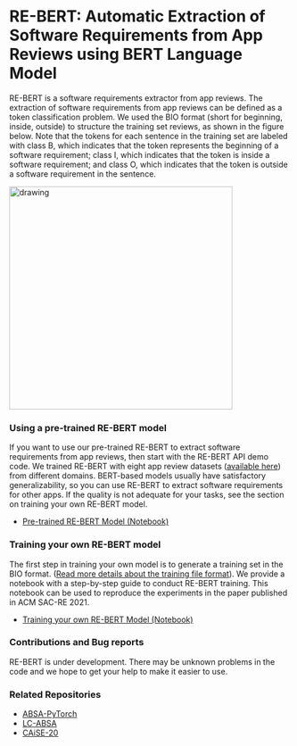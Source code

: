 # RE-BERT: Automatic Extraction of Software Requirements from App Reviews using BERT Language Model

RE-BERT is a software requirements extractor from app reviews. The extraction of software requirements from app reviews can be defined as a token classification problem. We used the BIO format (short for beginning, inside, outside) to structure the training set reviews, as shown in the figure below. Note that the tokens for each sentence in the training set are labeled with class B, which indicates that the token represents the beginning of a software requirement; class I, which indicates that the token is inside a software requirement; and class O, which indicates that the token is outside a software requirement in the sentence.

<img src="https://raw.githubusercontent.com/adailtonaraujo/RE-BERT/main/img.PNG" alt="drawing" width="400"/>


### Using a pre-trained RE-BERT model

If you want to use our pre-trained RE-BERT to extract software requirements from app reviews, then start with the RE-BERT API demo code. We trained RE-BERT with eight app review datasets ([available here](https://github.com/jsdabrowski/CAiSE-20)) from different domains. BERT-based models usually have satisfactory generalizability, so you can use RE-BERT to extract software requirements for other apps. If the quality is not adequate for your tasks, see the section on training your own RE-BERT model.

* [Pre-trained RE-BERT Model (Notebook)](Pre_trained_RE_BERT_Model_API_Demo.ipynb)

### Training your own RE-BERT model

The first step in training your own model is to generate a training set in the BIO format. ([Read more details about the training file format](datasets_iob)). We provide a notebook with a step-by-step guide to conduct RE-BERT training. This notebook can be used to reproduce the experiments in the paper published in ACM SAC-RE 2021.

* [Training your own RE-BERT Model (Notebook)](Training_a_RE_BERT_model.ipynb)


### Contributions and Bug reports

RE-BERT is under development. There may be unknown problems in the code and we hope to get your help to make it easier to use.

### Related Repositories

* [ABSA-PyTorch](https://github.com/songyouwei/ABSA-PyTorch)
* [LC-ABSA](https://github.com/yangheng95/LC-ABSA/)
* [CAiSE-20](https://github.com/jsdabrowski/CAiSE-20)
